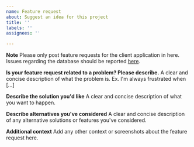 ```yaml
---
name: Feature request
about: Suggest an idea for this project
title: ''
labels: ''
assignees: ''

---
```


**Note**
Please only post feature requests for the client application in here. Issues regarding the database should be reported [here](https://github.com/SaschaWillems/opencl.gpuinfo.org).

**Is your feature request related to a problem? Please describe.**
A clear and concise description of what the problem is. Ex. I'm always frustrated when [...]

**Describe the solution you'd like**
A clear and concise description of what you want to happen.

**Describe alternatives you've considered**
A clear and concise description of any alternative solutions or features you've considered.

**Additional context**
Add any other context or screenshots about the feature request here.
